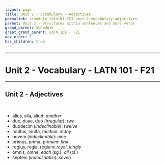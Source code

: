 ```yaml
---
layout: page
title: Unit 2 - Vocabulary - Adjectives
permalink: schedule-latn101-f21-unit-2-vocabulary-adjectives
parent: Unit 2 - Structures within sentences and more verbs
grand_parent: Schedule
great_grand_parent: LATN 101 - F21
nav_order: 2
has_children: true
---
```

***

# Unit 2 - Vocabulary - LATN 101 - F21

***

## Unit 2 - Adjectives
&nbsp;
- alius, alia, aliud: *another*
- duo, duae, duo (*irregular*): *two*
- duodecim (*indeclinable*): *twelve*
- multus, multa, multum: *many*
- novem (*indeclinable*): *nine*
- primus, prima, primum: *first*
- regius, regia, regium: *royal*, *kingly*
- omnis, omne: *each* (sg.), *all* (pl.)
- septem (*indeclinable*): *seven*
